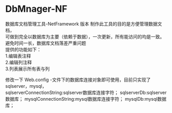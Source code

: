 # DbMnager-NF
数据库文档管理工具-NetFramework 版本
制作此工具的目的是方便管理数据文档，<br/>
可做到完全以数据库为主要（依赖于数据），一次更新，所有能访问的均是一致。<br/>
避免时间一长，数据库文档落差严重问题<br/>
提供的功能如下：<br/>
1.编辑表注释<br/>
2.编辑列注释<br/>
3.列表展示所有表与列<br/>

修改一下 Web.config -文件下的数据库连接对象即可使用，目前只实现了sqlserver，mysql，<br/>
sqlserverConnectionString:sqlserver数据库连接字符；
sqlserverDb:sqlserver数据库；
mysqlConnectionString:mysql数据库连接字符；
mysqlDb:mysql数据库；
